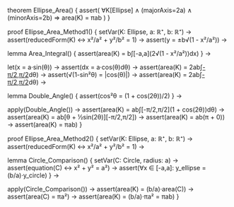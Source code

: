 theorem Ellipse_Area() {
  assert(
    ∀K[Ellipse] ∧ (majorAxis=2a) ∧ (minorAxis=2b) ⇒
    area(K) = πab
  )
}

proof Ellipse_Area_Method1() {
  setVar(K: Ellipse, a: ℝ⁺, b: ℝ⁺) →
  assert(reducedForm(K) ↔ x²/a² + y²/b² = 1) →
  assert(y = ±b√(1 - x²/a²)) →
  
  lemma Area_Integral() {
    assert(area(K) = b∫[-a,a](2√(1 - x²/a²))dx)
  } →
  
  let(x = a·sin(θ)) →
  assert(dx = a·cos(θ)dθ) →
  assert(area(K) = 2ab∫[-π/2,π/2](√(1-sin²θ)cos(θ))dθ) →
  assert(√(1-sin²θ) = |cos(θ)|) →
  assert(area(K) = 2ab∫[-π/2,π/2](cos²θ)dθ) →
  
  lemma Double_Angle() {
    assert(cos²θ = (1 + cos(2θ))/2)
  } →
  
  apply(Double_Angle()) →
  assert(area(K) = ab∫[-π/2,π/2](1 + cos(2θ))dθ) →
  assert(area(K) = ab[θ + ½sin(2θ)][-π/2,π/2]) →
  assert(area(K) = ab(π + 0)) →
  assert(area(K) = πab)
}

proof Ellipse_Area_Method2() {
  setVar(K: Ellipse, a: ℝ⁺, b: ℝ⁺) →
  assert(reducedForm(K) ↔ x²/a² + y²/b² = 1) →
  
  lemma Circle_Comparison() {
    setVar(C: Circle, radius: a) →
    assert(equation(C) ↔ x² + y² = a²) →
    assert(∀x ∈ [-a,a]: y_ellipse = (b/a)·y_circle)
  } →
  
  apply(Circle_Comparison()) →
  assert(area(K) = (b/a)·area(C)) →
  assert(area(C) = πa²) →
  assert(area(K) = (b/a)·πa² = πab)
}